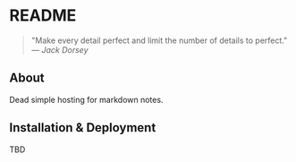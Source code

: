 # README

> "Make every detail perfect and limit the number of details to perfect."  
> — _Jack Dorsey_

## About

Dead simple hosting for markdown notes.

## Installation & Deployment

TBD
